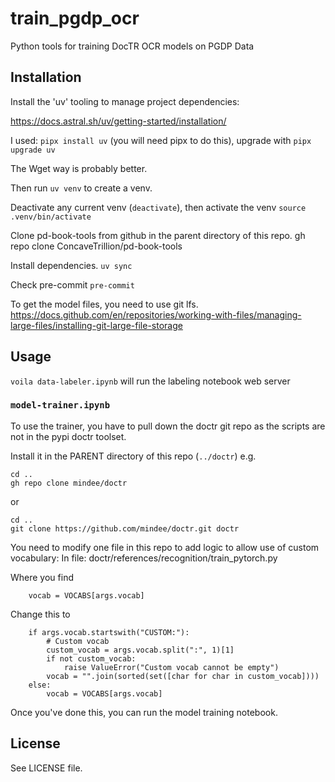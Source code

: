# train_pgdp_ocr

Python tools for training DocTR OCR models on PGDP Data

## Installation

Install the 'uv' tooling to manage project dependencies:

https://docs.astral.sh/uv/getting-started/installation/

I used: `pipx install uv` (you will need pipx to do this), upgrade with `pipx upgrade uv`

The Wget way is probably better.

Then run `uv venv` to create a venv.

Deactivate any current venv (`deactivate`), then activate the venv `source .venv/bin/activate`

Clone pd-book-tools from github in the parent directory of this repo.
gh repo clone ConcaveTrillion/pd-book-tools

Install dependencies.
`uv sync`

Check pre-commit
`pre-commit`

To get the model files, you need to use git lfs.
https://docs.github.com/en/repositories/working-with-files/managing-large-files/installing-git-large-file-storage

## Usage

`voila data-labeler.ipynb` will run the labeling notebook web server


### `model-trainer.ipynb`

To use the trainer, you have to pull down the doctr git repo as the scripts are not in the pypi doctr toolset.

Install it in the PARENT directory of this repo (`../doctr`)
e.g.
```
cd ..
gh repo clone mindee/doctr
```
or
```
cd ..
git clone https://github.com/mindee/doctr.git doctr
```

You need to modify one file in this repo to add logic to allow use of custom vocabulary:
In file: doctr/references/recognition/train_pytorch.py

Where you find
```
    vocab = VOCABS[args.vocab]
```

Change this to 
```
    if args.vocab.startswith("CUSTOM:"):
        # Custom vocab
        custom_vocab = args.vocab.split(":", 1)[1]
        if not custom_vocab:
            raise ValueError("Custom vocab cannot be empty")
        vocab = "".join(sorted(set([char for char in custom_vocab])))
    else:
        vocab = VOCABS[args.vocab]
```

Once you've done this, you can run the model training notebook.

## License

See LICENSE file.



